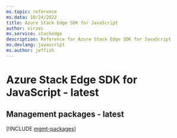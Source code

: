 ```yaml
---
ms.topic: reference
ms.data: 10/24/2022
title: Azure Stack Edge SDK for JavaScript
author: xirzec
ms.service: stackedge
description: Reference for Azure Stack Edge SDK for JavaScript
ms.devlang: javascript
ms.author: jeffish
---
```

# Azure Stack Edge SDK for JavaScript - latest

## Management packages - latest
[!INCLUDE [mgmt-packages](stack-edge-mgmt-index.md)]